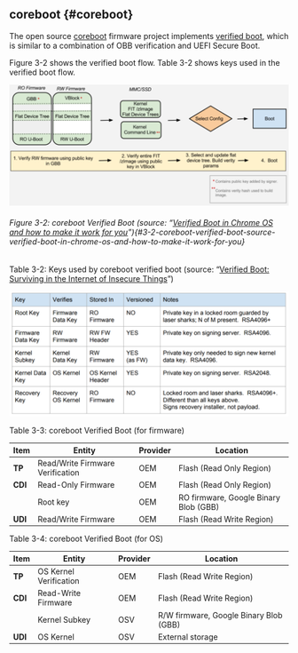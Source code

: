 <!--- @file
  coreboot.md for Understanding the UEFI Secure Boot Chain

  Copyright (c) 2019, Intel Corporation. All rights reserved.<BR>

  Redistribution and use in source (original document form) and 'compiled'
  forms (converted to PDF, epub, HTML and other formats) with or without
  modification, are permitted provided that the following conditions are met:

  1) Redistributions of source code (original document form) must retain the
     above copyright notice, this list of conditions and the following
     disclaimer as the first lines of this file unmodified.

  2) Redistributions in compiled form (transformed to other DTDs, converted to
     PDF, epub, HTML and other formats) must reproduce the above copyright
     notice, this list of conditions and the following disclaimer in the
     documentation and/or other materials provided with the distribution.

  THIS DOCUMENTATION IS PROVIDED BY TIANOCORE PROJECT "AS IS" AND ANY EXPRESS OR
  IMPLIED WARRANTIES, INCLUDING, BUT NOT LIMITED TO, THE IMPLIED WARRANTIES OF
  MERCHANTABILITY AND FITNESS FOR A PARTICULAR PURPOSE ARE DISCLAIMED. IN NO
  EVENT SHALL TIANOCORE PROJECT  BE LIABLE FOR ANY DIRECT, INDIRECT, INCIDENTAL,
  SPECIAL, EXEMPLARY, OR CONSEQUENTIAL DAMAGES (INCLUDING, BUT NOT LIMITED TO,
  PROCUREMENT OF SUBSTITUTE GOODS OR SERVICES; LOSS OF USE, DATA, OR PROFITS;
  OR BUSINESS INTERRUPTION) HOWEVER CAUSED AND ON ANY THEORY OF LIABILITY,
  WHETHER IN CONTRACT, STRICT LIABILITY, OR TORT (INCLUDING NEGLIGENCE OR
  OTHERWISE) ARISING IN ANY WAY OUT OF THE USE OF THIS DOCUMENTATION, EVEN IF
  ADVISED OF THE POSSIBILITY OF SUCH DAMAGE.

-->

## coreboot {#coreboot}

The open source [coreboot](https://coreboot.org) firmware project implements [verified boot](https://doc.coreboot.org/security/vboot/index.html?highlight=verified%20boot), which is similar to a combination of OBB verification and UEFI Secure Boot.

Figure 3-2 shows the verified boot flow. Table 3-2 shows keys used in the verified boot flow.

![](/media/image9.png)

###### Figure 3-2: coreboot Verified Boot (source: “[Verified Boot in Chrome OS and how to make it work for you](https://static.googleusercontent.com/media/research.google.com/en/pubs/archive/42038.pdf)”){#3-2-coreboot-verified-boot-source-verified-boot-in-chrome-os-and-how-to-make-it-work-for-you}

Table 3-2: Keys used by coreboot verified boot (source: “[Verified Boot: Surviving in the Internet of Insecure Things](https://www.coreboot.org/images/c/ce/Verified_Boot_-_Surviving_in_the_Internet_of_Insecure_Things.pdf)”)

![](/media/image10.png)

Table 3-3: coreboot Verified Boot (for firmware)

| **Item** | **Entity** | **Provider** | **Location** |
| --- | --- | --- | --- |
| **TP** | Read/Write Firmware Verification | OEM | Flash (Read Only Region) |
| **CDI** | Read-Only Firmware | OEM | Flash (Read Only Region) |
|  | Root key | OEM | RO firmware, Google Binary Blob (GBB) |
| **UDI** | Read/Write Firmware | OEM | Flash (Read Write Region) |

Table 3-4: coreboot Verified Boot (for OS)

| **Item** | **Entity** | **Provider** | **Location** |
| --- | --- | --- | --- |
| **TP** | OS Kernel Verification | OEM | Flash (Read Write Region) |
| **CDI** | Read-Write Firmware | OEM | Flash (Read Write Region) |
|  | Kernel Subkey | OSV | R/W firmware, Google Binary Blob (GBB) |
| **UDI** | OS Kernel | OSV | External storage |